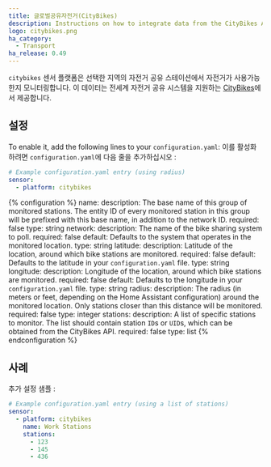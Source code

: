 ```yaml
---
title: 글로벌공유자전거(CityBikes)
description: Instructions on how to integrate data from the CityBikes API into Home Assistant.
logo: citybikes.png
ha_category:
  - Transport
ha_release: 0.49
---
```


`citybikes` 센서 플랫폼은 선택한 지역의 자전거 공유 스테이션에서 자전거가 사용가능한지 모니터링합니다. 이 데이터는 전세계 자전거 공유 시스템을 지원하는 [CityBikes](https://citybik.es/#about)에서 제공합니다.

## 설정

To enable it, add the following lines to your `configuration.yaml`:
이를 활성화하려면 `configuration.yaml`에 다음 줄을 추가하십시오 :

```yaml
# Example configuration.yaml entry (using radius)
sensor:
  - platform: citybikes
```

{% configuration %}
name:
  description: The base name of this group of monitored stations. The entity ID of every monitored station in this group will be prefixed with this base name, in addition to the network ID.
  required: false
  type: string
network:
  description: The name of the bike sharing system to poll.
  required: false
  default: Defaults to the system that operates in the monitored location.
  type: string
latitude:
  description: Latitude of the location, around which bike stations are monitored.
  required: false
  default: Defaults to the latitude in your `configuration.yaml` file.
  type: string
longitude:
  description: Longitude of the location, around which bike stations are monitored.
  required: false
  default: Defaults to the longitude in your `configuration.yaml` file.
  type: string
radius:
  description: The radius (in meters or feet, depending on the Home Assistant configuration) around the monitored location. Only stations closer than this distance will be monitored.
  required: false
  type: integer
stations:
  description: A list of specific stations to monitor. The list should contain station `ID`s or `UID`s, which can be obtained from the CityBikes API.
  required: false
  type: list
{% endconfiguration %}


## 사례

추가 설정 샘플 :

```yaml
# Example configuration.yaml entry (using a list of stations)
sensor:
  - platform: citybikes
    name: Work Stations
    stations:
      - 123
      - 145
      - 436
```
